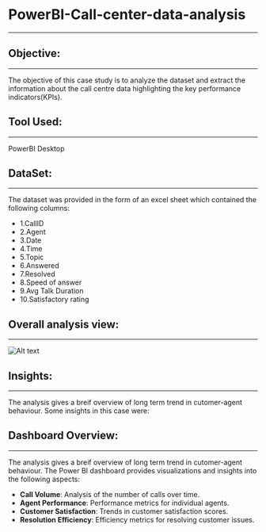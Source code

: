 # **PowerBI-Call-center-data-analysis**
---
## **Objective:**
---
The objective of this case study is to analyze the dataset and extract the information about the call centre data highlighting the key performance indicators(KPIs).

## **Tool Used:**
---
PowerBI Desktop

## **DataSet:**
---
The dataset was provided in the form of an excel sheet which contained the following columns:
- 1.CallID
- 2.Agent
- 3.Date
- 4.Time
- 5.Topic
- 6.Answered
- 7.Resolved
- 8.Speed of answer
- 9.Avg Talk Duration
- 10.Satisfactory rating

## Overall analysis view:
---
![Alt text]( C:\Users\hp\Desktop\a.png)
## **Insights:**
---
The analysis gives a breif overview of long term trend in cutomer-agent behaviour. Some insights in this case were:
## **Dashboard Overview:**
---
The analysis gives a breif overview of long term trend in cutomer-agent behaviour. The Power BI dashboard provides visualizations and insights into the following aspects:
- **Call Volume**: Analysis of the number of calls over time.
- **Agent Performance**: Performance metrics for individual agents.
- **Customer Satisfaction**: Trends in customer satisfaction scores.
- **Resolution Efficiency**: Efficiency metrics for resolving customer issues.





